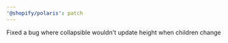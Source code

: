 ```yaml
---
'@shopify/polaris': patch
---
```


Fixed a bug where collapsible wouldn't update height when children change
